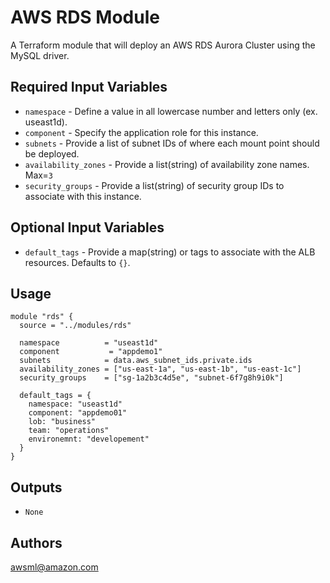 AWS RDS Module
===========

A Terraform module that will deploy an AWS RDS Aurora Cluster using the MySQL driver.

Required Input Variables
----------------------

- `namespace` - Define a value in all lowercase number and letters only (ex. useast1d).
- `component` - Specify the application role for this instance.
- `subnets` - Provide a list of subnet IDs of where each mount point should be deployed.
- `availability_zones` - Provide a list(string) of availability zone names. Max=`3`
- `security_groups` - Provide a list(string) of security group IDs to associate with this instance.

Optional Input Variables
----------------------

- `default_tags` - Provide a map(string) or tags to associate with the ALB resources. Defaults to `{}`.

Usage
-----

```hcl
module "rds" {
  source = "../modules/rds"

  namespace          = "useast1d"
  component           = "appdemo1"
  subnets            = data.aws_subnet_ids.private.ids
  availability_zones = ["us-east-1a", "us-east-1b", "us-east-1c"]
  security_groups    = ["sg-1a2b3c4d5e", "subnet-6f7g8h9i0k"]

  default_tags = {
    namespace: "useast1d"
    component: "appdemo01"
    lob: "business"
    team: "operations"
    environemnt: "developement"
  }
}
```

Outputs
----------------------

- `None`

Authors
----------------------

awsml@amazon.com
